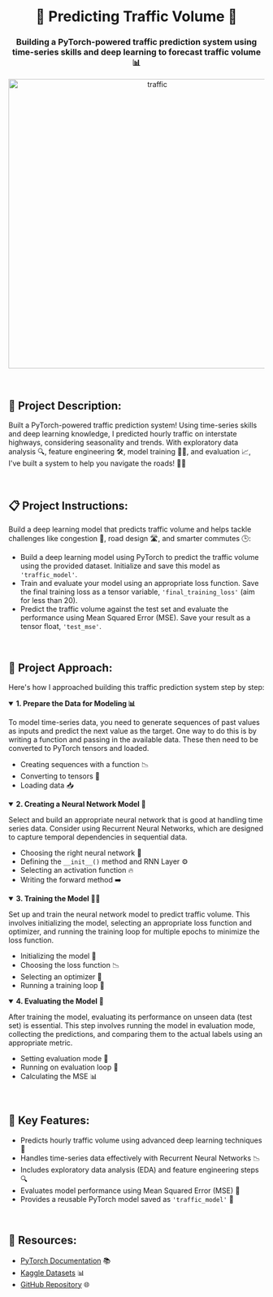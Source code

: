 <h1 align="center">🚗 Predicting Traffic Volume 🚦</h1>

<h3 align="center">
Building a PyTorch-powered traffic prediction system using time-series skills and deep learning to forecast traffic volume 📊
</h3>

<p align="center">
<img width="570" alt="traffic" src="https://github.com/user-attachments/assets/199b7fe4-2b8f-4e91-9a1d-2be839967e29" />
</p>

<br>
<h2 align="left">📝 Project Description:</h2>

<p align="left">
Built a PyTorch-powered traffic prediction system! Using time-series skills and deep learning knowledge, I predicted hourly traffic on interstate highways, considering seasonality and trends. With exploratory data analysis 🔍, feature engineering 🛠️, model training 🏋️‍♂️, and evaluation 📈, I've built a system to help you navigate the roads! 🚗💨
</p>

<br>
<h2 align="left">📋 Project Instructions:</h2>

<p align="left">
Build a deep learning model that predicts traffic volume and helps tackle challenges like congestion 🚧, road design 🛣️, and smarter commutes 🕒:
</p>

<ul>
<li>Build a deep learning model using PyTorch to predict the traffic volume using the provided dataset. Initialize and save this model as <code>'traffic_model'</code>.</li>
<li>Train and evaluate your model using an appropriate loss function. Save the final training loss as a tensor variable, <code>'final_training_loss'</code> (aim for less than 20).</li>
<li>Predict the traffic volume against the test set and evaluate the performance using Mean Squared Error (MSE). Save your result as a tensor float, <code>'test_mse'</code>.</li>
</ul>

<br>
<h2 align="left">🚀 Project Approach:</h2>

<p align="left">
Here's how I approached building this traffic prediction system step by step:
</p>

<details open>
<summary><strong>1. Prepare the Data for Modeling 📊</strong></summary>
<p>To model time-series data, you need to generate sequences of past values as inputs and predict the next value as the target. One way to do this is by writing a function and passing in the available data. These then need to be converted to PyTorch tensors and loaded.</p>
<ul>
<li>Creating sequences with a function 📉</li>
<li>Converting to tensors 🧮</li>
<li>Loading data 📥</li>
</ul>
</details>

<details open>
<summary><strong>2. Creating a Neural Network Model 🧠</strong></summary>
<p>Select and build an appropriate neural network that is good at handling time series data. Consider using Recurrent Neural Networks, which are designed to capture temporal dependencies in sequential data.</p>
<ul>
<li>Choosing the right neural network 🤖</li>
<li>Defining the <code>__init__()</code> method and RNN Layer ⚙️</li>
<li>Selecting an activation function 🔥</li>
<li>Writing the forward method ➡️</li>
</ul>
</details>

<details open>
<summary><strong>3. Training the Model 🏃‍♂️</strong></summary>
<p>Set up and train the neural network model to predict traffic volume. This involves initializing the model, selecting an appropriate loss function and optimizer, and running the training loop for multiple epochs to minimize the loss function.</p>
<ul>
<li>Initializing the model 🌱</li>
<li>Choosing the loss function 📉</li>
<li>Selecting an optimizer 🎯</li>
<li>Running a training loop 🔁</li>
</ul>
</details>

<details open>
<summary><strong>4. Evaluating the Model 📐</strong></summary>
<p>After training the model, evaluating its performance on unseen data (test set) is essential. This step involves running the model in evaluation mode, collecting the predictions, and comparing them to the actual labels using an appropriate metric.</p>
<ul>
<li>Setting evaluation mode 🛑</li>
<li>Running on evaluation loop 🔄</li>
<li>Calculating the MSE 📊</li>
</ul>
</details>

<br>
<h2 align="left">🌟 Key Features:</h2>

<ul>
<li>Predicts hourly traffic volume using advanced deep learning techniques 🚦</li>
<li>Handles time-series data effectively with Recurrent Neural Networks 📉</li>
<li>Includes exploratory data analysis (EDA) and feature engineering steps 🔍</li>
<li>Evaluates model performance using Mean Squared Error (MSE) 📐</li>
<li>Provides a reusable PyTorch model saved as <code>'traffic_model'</code> 💾</li>
</ul>

<br>
<h2 align="left">🔗 Resources:</h2>

<ul>
<li><a href="https://pytorch.org/">PyTorch Documentation</a> 📚</li>
<li><a href="https://www.kaggle.com/datasets">Kaggle Datasets</a> 📊</li>
<li><a href="https://github.com/">GitHub Repository</a> 🌐</li>
</ul>
